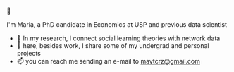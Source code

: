👋

I'm Maria, a PhD candidate in Economics at USP and previous data scientist

- 🔭 In my research, I connect social learning theories with network data
- 🤔 here, besides work, I share some of my undergrad and personal projects
- 📫 you can reach me sending an e-mail to mavtcrz@gmail.com

